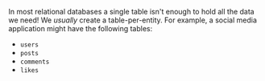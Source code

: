 In most relational databases a single table isn't enough to hold all the data we need! We _usually_ create a table-per-entity. For example, a social media application might have the following tables:

- `users`
- `posts`
- `comments`
- `likes`